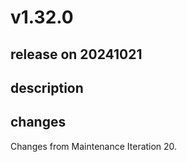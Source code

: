# v1.32.0

## release on 20241021
## description
## changes
Changes from Maintenance Iteration 20.

